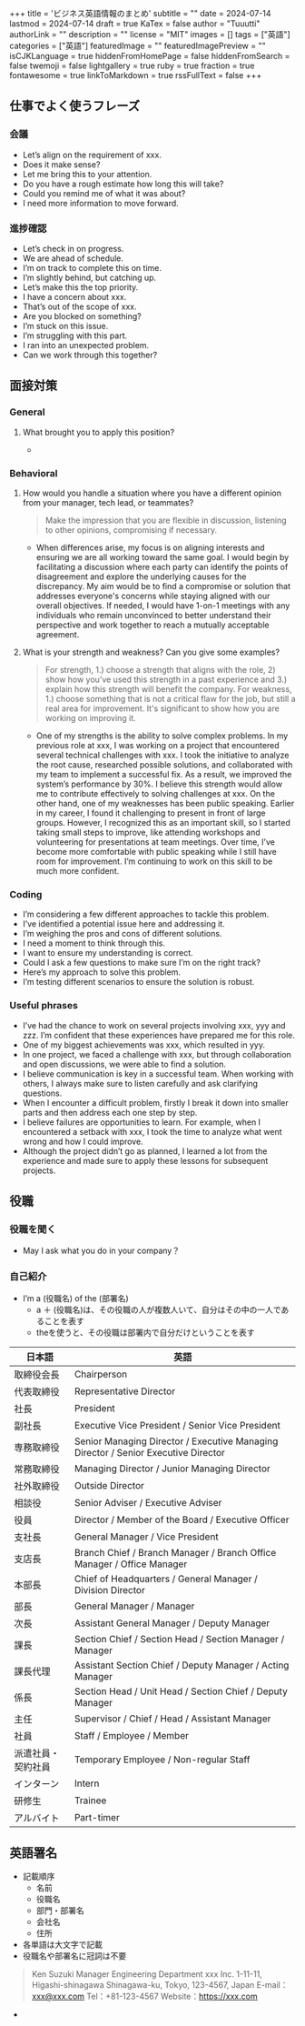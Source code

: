 +++
title = 'ビジネス英語情報のまとめ'
subtitle = ""
date = 2024-07-14
lastmod = 2024-07-14
draft = true
KaTex = false
author = "Tuuutti"
authorLink = ""
description = ""
license = "MIT"
images = []
tags = ["英語"]
categories = ["英語"]
featuredImage = ""
featuredImagePreview = ""
isCJKLanguage = true
hiddenFromHomePage = false
hiddenFromSearch = false
twemoji = false
lightgallery = true
ruby = true
fraction = true
fontawesome = true
linkToMarkdown = true
rssFullText = false
+++

<!--more-->

## 仕事でよく使うフレーズ
### 会議
- Let’s align on the requirement of xxx.
- Does it make sense?
- Let me bring this to your attention.
- Do you have a rough estimate how long this will take?
- Could you remind me of what it was about?
- I need more information to move forward.

### 進捗確認
- Let’s check in on progress.
- We are ahead of schedule.
- I’m on track to complete this on time.
- I’m slightly behind, but catching up.
- Let’s make this the top priority.
- I have a concern about xxx.
- That’s out of the scope of xxx.
- Are you blocked on something?
- I’m stuck on this issue.
- I’m struggling with this part.
- I ran into an unexpected problem.
- Can we work through this together?

## 面接対策
### General
1. What brought you to apply this position?
    >
    -

### Behavioral
1. How would you handle a situation where you have a different opinion from your manager, tech lead, or teammates?
    > Make the impression that you are flexible in discussion, listening to other opinions, compromising if necessary.
   - When differences arise, my focus is on aligning interests and ensuring we are all working toward the same goal. I would begin by facilitating a discussion where each party can identify the points of disagreement and explore the underlying causes for the discrepancy. My aim would be to find a compromise or solution that addresses everyone's concerns while staying aligned with our overall objectives. If needed, I would have 1-on-1 meetings with any individuals who remain unconvinced to better understand their perspective and work together to reach a mutually acceptable agreement.

2. What is your strength and weakness? Can you give some examples?
    > For strength, 1.) choose a strength that aligns with the role, 2) show how you’ve used this strength in a past experience and 3.) explain how this strength will benefit the company. For weakness, 1.) choose something that is not a critical flaw for the job, but still a real area for improvement. It's significant to show how you are working on improving it.
    - One of my strengths is the ability to solve complex problems. In my previous role at xxx, I was working on a project that encountered several technical challenges with xxx. I took the initiative to analyze the root cause, researched possible solutions, and collaborated with my team to implement a successful fix. As a result, we improved the system’s performance by 30%. I believe this strength would allow me to contribute effectively to solving challenges at xxx. On the other hand, one of my weaknesses has been public speaking. Earlier in my career, I found it challenging to present in front of large groups. However, I recognized this as an important skill, so I started taking small steps to improve, like attending workshops and volunteering for presentations at team meetings. Over time, I’ve become more comfortable with public speaking while I still have room for improvement. I’m continuing to work on this skill to be much more confident.

### Coding
- I’m considering a few different approaches to tackle this problem.
- I’ve identified a potential issue here and addressing it.
- I’m weighing the pros and cons of different solutions.
- I need a moment to think through this.
- I want to ensure my understanding is correct.
- Could I ask a few questions to make sure I’m on the right track?
- Here’s my approach to solve this problem.
- I’m testing different scenarios to ensure the solution is robust.

### Useful phrases
- I’ve had the chance to work on several projects involving xxx, yyy and zzz. I’m confident that these experiences have prepared me for this role.
- One of my biggest achievements was xxx, which resulted in yyy.
- In one project, we faced a challenge with xxx, but through collaboration and open discussions, we were able to find a solution.
- I believe communication is key in a successful team. When working with others, I always make sure to listen carefully and ask clarifying questions.
- When I encounter a difficult problem, firstly I break it down into smaller parts and then address each one step by step.
- I believe failures are opportunities to learn. For example, when I encountered a setback with xxx, I took the time to analyze what went wrong and how I could improve.
- Although the project didn’t go as planned, I learned a lot from the experience and made sure to apply these lessons for subsequent projects.

## 役職
### 役職を聞く
- May I ask what you do in your company？
### 自己紹介
- I’m a (役職名) of the (部署名)
  - a ＋ (役職名)は、その役職の人が複数人いて、自分はその中の一人であることを表す
  - theを使うと、その役職は部署内で自分だけということを表す

| 日本語      | 英語 |
| ------------------ | ---- |
| 取締役会長  | Chairperson |
| 代表取締役  | Representative Director     |
| 社長 | President   |
| 副社長      | Executive Vice President / Senior Vice President   |
| 専務取締役  | Senior Managing Director / Executive Managing Director / Senior Executive Director |
| 常務取締役  | Managing Director / Junior Managing Director|
| 社外取締役  | Outside Director   |
| 相談役      | Senior Adviser / Executive Adviser |
| 役員 | Director / Member of the Board / Executive Officer |
| 支社長      | General Manager / Vice President   |
| 支店長      | Branch Chief / Branch Manager / Branch Office Manager / Office Manager      |
| 本部長      | Chief of Headquarters / General Manager / Division Director |
| 部長 | General Manager / Manager   |
| 次長 | Assistant General Manager / Deputy Manager  |
| 課長 | Section Chief / Section Head / Section Manager / Manager    |
| 課長代理    | Assistant Section Chief / Deputy Manager / Acting Manager   |
| 係長 | Section Head / Unit Head / Section Chief / Deputy Manager   |
| 主任 | Supervisor / Chief / Head / Assistant Manager      |
| 社員 | Staff / Employee / Member   |
| 派遣社員・契約社員 | Temporary Employee / Non-regular Staff      |
| インターン  | Intern      |
| 研修生      | Trainee     |
| アルバイト  | Part-timer  |

## 英語署名
- 記載順序
  - 名前
  - 役職名
  - 部門・部署名
  - 会社名
  - 住所
- 各単語は大文字で記載
- 役職名や部署名に冠詞は不要
> Ken Suzuki
> Manager
> Engineering Department
> xxx Inc.
> 1-11-11, Higashi-shinagawa Shinagawa-ku, Tokyo, 123-4567, Japan
> E-mail：xxx@xxx.com
> Tel：+81-123-4567
> Website：https://xxx.com

-
